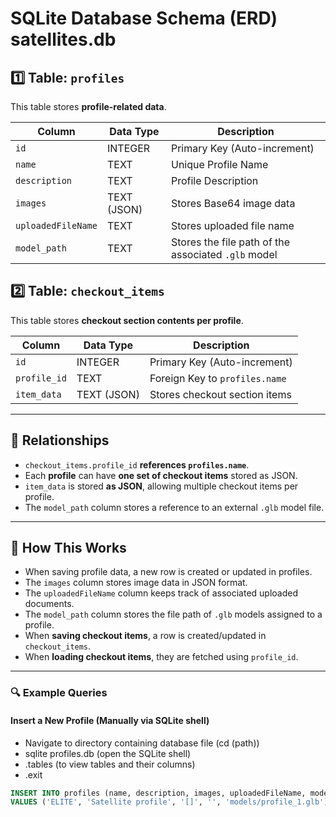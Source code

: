 # SQLite Database Schema (ERD) satellites.db

## 1️⃣ Table: `profiles`
This table stores **profile-related data**.

| Column          | Data Type  | Description |
|----------------|-----------|--------------------------------------|
| `id`          | INTEGER   | Primary Key (Auto-increment) |
| `name`        | TEXT      | Unique Profile Name |
| `description` | TEXT      | Profile Description |
| `images`      | TEXT (JSON) | Stores Base64 image data |
| `uploadedFileName` | TEXT | Stores uploaded file name |
| `model_path`  | TEXT      | Stores the file path of the associated `.glb` model |

## 2️⃣ Table: `checkout_items`
This table stores **checkout section contents per profile**.

| Column      | Data Type  | Description |
|------------|-----------|--------------------------------------|
| `id`       | INTEGER   | Primary Key (Auto-increment) |
| `profile_id` | TEXT    | Foreign Key to `profiles.name` |
| `item_data` | TEXT (JSON) | Stores checkout section items |

---

## **🔄 Relationships**
- `checkout_items.profile_id` **references `profiles.name`**.
- Each **profile** can have **one set of checkout items** stored as JSON.
- `item_data` is stored **as JSON**, allowing multiple checkout items per profile.
- The `model_path` column stores a reference to an external `.glb` model file.

---

## **🔹 How This Works**
- When saving profile data, a new row is created or updated in profiles.
- The `images` column stores image data in JSON format.
- The `uploadedFileName` column keeps track of associated uploaded documents.
- The `model_path` column stores the file path of `.glb` models assigned to a profile.
- When **saving checkout items**, a row is created/updated in `checkout_items`.
- When **loading checkout items**, they are fetched using `profile_id`.
---

### **🔍 Example Queries**
#### **Insert a New Profile (Manually via SQLite shell)**
- Navigate to directory containing database file (cd (path))
- sqlite profiles.db (open the SQLite shell)
- .tables (to view tables and their columns)
- .exit

```sql
INSERT INTO profiles (name, description, images, uploadedFileName, model_path)
VALUES ('ELITE', 'Satellite profile', '[]', '', 'models/profile_1.glb');
